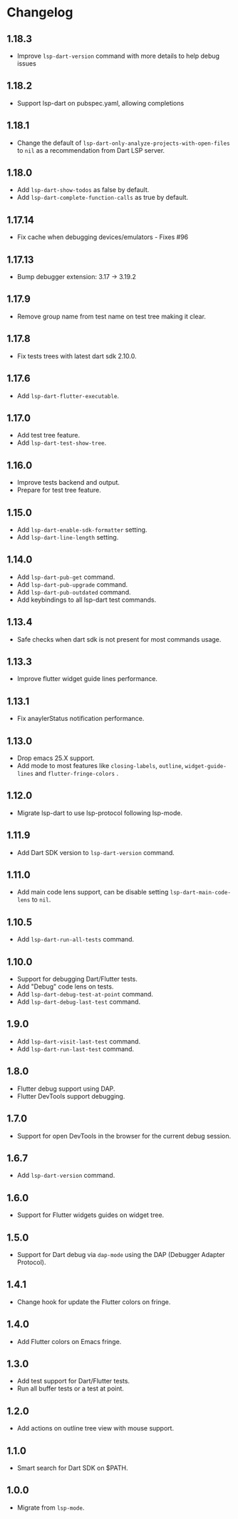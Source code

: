 # Changelog

## 1.18.3

* Improve `lsp-dart-version` command with more details to help debug issues

## 1.18.2

* Support lsp-dart on pubspec.yaml, allowing completions

## 1.18.1

* Change the default of `lsp-dart-only-analyze-projects-with-open-files` to `nil` as a recommendation from Dart LSP server.

## 1.18.0

* Add `lsp-dart-show-todos` as false by default.
* Add `lsp-dart-complete-function-calls` as true by default.

## 1.17.14

* Fix cache when debugging devices/emulators - Fixes #96

## 1.17.13

* Bump debugger extension: 3.17 -> 3.19.2

## 1.17.9
* Remove group name from test name on test tree making it clear.

## 1.17.8
* Fix tests trees with latest dart sdk 2.10.0.

## 1.17.6
* Add `lsp-dart-flutter-executable`.

## 1.17.0
* Add test tree feature.
* Add `lsp-dart-test-show-tree`.

## 1.16.0
* Improve tests backend and output.
* Prepare for test tree feature.

## 1.15.0
* Add `lsp-dart-enable-sdk-formatter` setting.
* Add `lsp-dart-line-length` setting.

## 1.14.0
* Add `lsp-dart-pub-get` command.
* Add `lsp-dart-pub-upgrade` command.
* Add `lsp-dart-pub-outdated` command.
* Add keybindings to all lsp-dart test commands.

## 1.13.4
* Safe checks when dart sdk is not present for most commands usage.

## 1.13.3
* Improve flutter widget guide lines performance.

## 1.13.1
* Fix anaylerStatus notification performance.

## 1.13.0
* Drop emacs 25.X support.
* Add mode to most features like `closing-labels`, `outline`, `widget-guide-lines` and `flutter-fringe-colors` .

## 1.12.0
* Migrate lsp-dart to use lsp-protocol following lsp-mode.

## 1.11.9
* Add Dart SDK version to `lsp-dart-version` command.

## 1.11.0
* Add main code lens support, can be disable setting `lsp-dart-main-code-lens` to `nil`.

## 1.10.5
* Add `lsp-dart-run-all-tests` command.

## 1.10.0
* Support for debugging Dart/Flutter tests.
* Add "Debug" code lens on tests.
* Add `lsp-dart-debug-test-at-point` command.
* Add `lsp-dart-debug-last-test` command.

## 1.9.0
* Add `lsp-dart-visit-last-test` command.
* Add `lsp-dart-run-last-test` command.

## 1.8.0
* Flutter debug support using DAP.
* Flutter DevTools support debugging.

## 1.7.0
* Support for open DevTools in the browser for the current debug session.

## 1.6.7
* Add `lsp-dart-version` command.

## 1.6.0
* Support for Flutter widgets guides on widget tree.

## 1.5.0
* Support for Dart debug via `dap-mode` using the DAP (Debugger Adapter Protocol).

## 1.4.1
* Change hook for update the Flutter colors on fringe.

## 1.4.0
* Add Flutter colors on Emacs fringe.

## 1.3.0
* Add test support for Dart/Flutter tests.
* Run all buffer tests or a test at point.

## 1.2.0
* Add actions on outline tree view with mouse support.

## 1.1.0
* Smart search for Dart SDK on $PATH.

## 1.0.0
* Migrate from `lsp-mode`.
